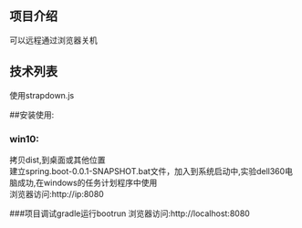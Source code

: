 ## 项目介绍
可以远程通过浏览器关机    

## 技术列表
使用strapdown.js

##安装使用:
### win10:
拷贝dist,到桌面或其他位置  
建立spring.boot-0.0.1-SNAPSHOT.bat文件，加入到系统启动中,实验dell360电脑成功,在windows的任务计划程序中使用  
浏览器访问:http://ip:8080    

###项目调试gradle运行bootrun
浏览器访问:http://localhost:8080



 